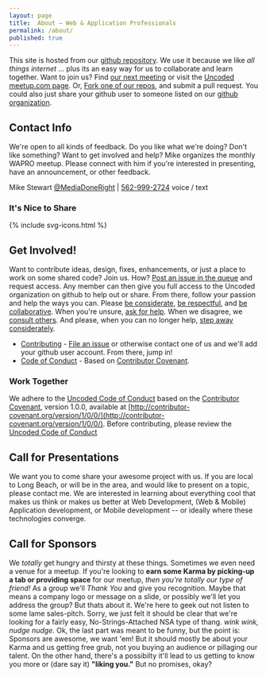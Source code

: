 ```yaml
---
layout: page
title:  About – Web & Application Professionals
permalink: /about/
published: true
---
```


This site is hosted from our [github repository](https://github.com/uncodedlb/uncodedlb.github.io).  We use it because we like _all things internet_ ... plus its an easy way for us to collaborate and learn together.  Want to join us?  Find [our next meeting](/meetups/) or visit the [Uncoded meetup.com page](http://meetup.com/uncoded).  Or, [Fork one of our repos](https://github.com/uncodedlb), and submit a pull request.  You could also just share your github user to someone listed on our [github organization](https://github.com/uncodedlb).


## Contact Info

We're open to all kinds of feedback.  Do you like what we're doing?  Don't like something?  Want to get involved and help?  Mike organizes the monthly WAPRO meetup.  Please connect with him if you're interested in presenting, have an announcement, or other feedback.

Mike Stewart [@MediaDoneRight](https://twitter.com/MediaDoneRight) | <a href="tel:+15629992724">562-999-2724</a> voice / text  


### It's Nice to Share

{% include svg-icons.html %}



## Get Involved!
Want to contribute ideas, design, fixes, enhancements, or just a place to work on some shared code?  Join us. How?  [Post an issue in the queue](https://github.com/uncodedlb/uncodedlb.github.io/issues) and request access.  Any member can then give you full access to the Uncoded organization on github to help out or share.  From there, follow your passion and help the ways you can. Please [be considerate](https://www.drupal.org/dcoc#consideration), [be respectful](https://www.drupal.org/dcoc#respect), and [be collaborative](https://www.drupal.org/dcoc#collaboration).  When you're unsure, [ask for help](https://www.drupal.org/dcoc#ask-for-help).  When we disagree, we [consult others](https://www.drupal.org/dcoc#conflict-resolution).  And please, when you can no longer help, [step away considerately](https://www.drupal.org/dcoc#stepping-down).

* [Contributing](https://github.com/uncodedlb/code-of-conduct/blob/master/CONTRIBUTING.md) - [File an issue](https://github.com/uncodedlb/uncodedlb.github.io/issues/new) or otherwise contact one of us and we'll add your github user account.  From there, jump in!
* [Code of Conduct](https://github.com/uncodedlb/code-of-conduct/blob/master/CODE_OF_CONDUCT.md) - Based on [Contributor Covenant](http://contributor-covenant.org/).

### Work Together
We adhere to the [Uncoded Code of Conduct](https://github.com/uncodedlb/uncodedlb.github.io/blob/master/CODE_OF_CONDUCT.md) based on the [Contributor Covenant](http://contributor-covenant.org), version 1.0.0, available at [http://contributor-covenant.org/version/1/0/0/](http://contributor-covenant.org/version/1/0/0/).  Before contributing, please review the [Uncoded Code of Conduct](https://github.com/uncodedlb/uncodedlb.github.io/blob/master/CODE_OF_CONDUCT.md)


##  Call for Presentations

We want you to come share your awesome project with us.  If you are local to Long Beach, or will be in the area, and would like to present on a topic, please contact me.  We are interested in learning about everything cool that makes us think or makes us better at Web Development, (Web & Mobile) Application development, or Mobile development -- or ideally where these technologies converge.


## Call for Sponsors

We _totally_ get hungry and thirsty at these things.  Sometimes we even need a venue for a meetup.  If you're looking to **earn some Karma by picking-up a tab or providing space** for our meetup, _then you're totally our type of friend!_  As a group we'll  _Thank You_ and give you recognition. Maybe that means a company logo or message on a slide, or possibly we'll let you address the group?  But thats about it.  We're here to geek out not listen to some lame sales-pitch.  Sorry, we just felt it should be clear that we're looking for a fairly easy, No-Strings-Attached NSA type of thang.  _wink wink, nudge nudge._  Ok, the last part was meant to be funny, but the point is: Sponsors are awesome, we want 'em! But it should mostly be about your Karma and us getting free grub, not you buying an audience or pillaging our talent.  On the other hand, there's a possibilty it'll lead to us getting to know you more or (dare say it) **"liking you."**  But no promises, okay?
